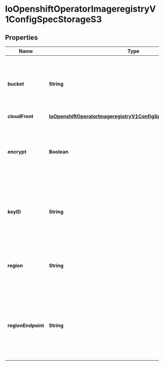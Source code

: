 
# IoOpenshiftOperatorImageregistryV1ConfigSpecStorageS3

## Properties
Name | Type | Description | Notes
------------ | ------------- | ------------- | -------------
**bucket** | **String** | bucket is the bucket name in which you want to store the registry&#39;s data. Optional, will be generated if not provided. |  [optional]
**cloudFront** | [**IoOpenshiftOperatorImageregistryV1ConfigSpecStorageS3CloudFront**](IoOpenshiftOperatorImageregistryV1ConfigSpecStorageS3CloudFront.md) |  |  [optional]
**encrypt** | **Boolean** | encrypt specifies whether the registry stores the image in encrypted format or not. Optional, defaults to false. |  [optional]
**keyID** | **String** | keyID is the KMS key ID to use for encryption. Optional, Encrypt must be true, or this parameter is ignored. |  [optional]
**region** | **String** | region is the AWS region in which your bucket exists. Optional, will be set based on the installed AWS Region. |  [optional]
**regionEndpoint** | **String** | regionEndpoint is the endpoint for S3 compatible storage services. Optional, defaults based on the Region that is provided. |  [optional]



